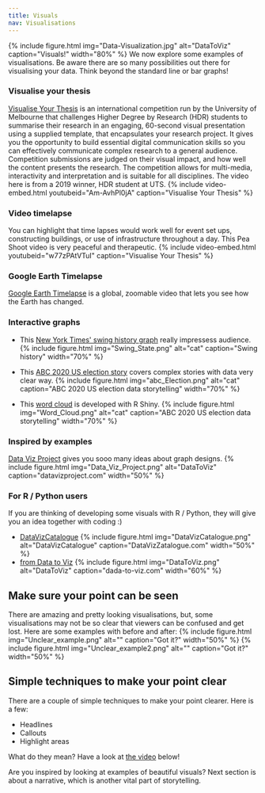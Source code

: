 ```yaml
---
title: Visuals
nav: Visualisations
---
```

{% include figure.html img="Data-Visualization.jpg" alt="DataToViz" caption="Visuals!" width="80%" %}
We now explore some examples of visualisations. Be aware there are so many possibilities out there for visualising your data. Think beyond the standard line or bar graphs!

### Visualise your thesis
[Visualise Your Thesis](https://library.unimelb.edu.au/research/visualise-your-thesis#resources) is an international competition run by the University of Melbourne that challenges Higher Degree by Research (HDR) students to summarise their research in an engaging, 60-second visual presentation using a supplied template, that encapsulates your research project. It gives you the opportunity to build essential digital communication skills so you can effectively communicate complex research to a general audience. Competition submissions are judged on their visual impact, and how well the content presents the research. The competition allows for multi-media, interactivity and interpretation and is suitable for all disciplines. The video here is from a 2019 winner, HDR student at UTS.
{% include video-embed.html youtubeid="Am-AvhPl0jA" caption="Visualise Your Thesis" %}

### Video timelapse
You can highlight that time lapses would work well for event set ups, constructing buildings, or use of infrastructure throughout a day. This Pea Shoot video is very peaceful and therapeutic. 
{% include video-embed.html youtubeid="w77zPAtVTuI" caption="Visualise Your Thesis" %}

### Google Earth Timelapse
[Google Earth Timelapse](https://earthengine.google.com/timelapse/) is a global, zoomable video that lets you see how the Earth has changed.

### Interactive graphs
- This [New York Times' swing history graph](http://www.nytimes.com/interactive/2012/10/15/us/politics/swing-history.html) really impressess audience.
{% include figure.html img="Swing_State.png" alt="cat" caption="Swing history" width="70%" %}

- This [ABC 2020 US election story](https://www.abc.net.au/news/2020-11-02/us-election-trump-biden-states-polling/12822296) covers complex stories with data very clear way.
{% include figure.html img="abc_Election.png" alt="cat" caption="ABC 2020 US election data storytelling" width="70%" %}

- This [word cloud](https://shiny.rstudio.com/gallery/word-cloud.html) is developed with R Shiny.
{% include figure.html img="Word_Cloud.png" alt="cat" caption="ABC 2020 US election data storytelling" width="70%" %}
 
### Inspired by examples
[Data Viz Project](https://datavizproject.com/) gives you sooo many ideas about graph designs.
{% include figure.html img="Data_Viz_Project.png" alt="DataToViz" caption="datavizproject.com" width="50%" %} 
### For R / Python users
If you are thinking of developing some visuals with R / Python, they will give you an idea together with coding :)
- [DataVizCatalogue](https://datavizcatalogue.com/)
{% include figure.html img="DataVizCatalogue.png" alt="DataVizCatalogue" caption="DataVizZatalogue.com" width="50%" %}
- [from Data to Viz](https://www.data-to-viz.com/)
{% include figure.html img="DataToViz.png" alt="DataToViz" caption="dada-to-viz.com" width="60%" %}

## Make sure your point can be seen
There are amazing and pretty looking visualisations, but, some visualisations may not be so clear that viewers can be confused and get lost.
Here are some examples with before and after:
 {% include figure.html img="Unclear_example.png" alt="" caption="Got it?" width="50%" %}
 {% include figure.html img="Unclear_example2.png" alt="" caption="Got it?" width="50%" %}

## Simple techniques to make your point clear
There are a couple of simple techniques to make your point clearer. Here is a few:
- Headlines
- Callouts
- Highlight areas

What do they mean? Have a look at [the video]() below!



Are you inspired by looking at examples of beautiful visuals?
Next section is about a narrative, which is another vital part of storytelling.




